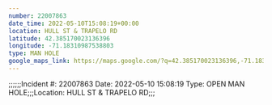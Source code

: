 ```yaml
---
number: 22007863
date_time: 2022-05-10T15:08:19+00:00
location: HULL ST & TRAPELO RD
latitude: 42.385170023136396
longitude: -71.18310987538803
type: MAN HOLE
google_maps_link: https://maps.google.com/?q=42.385170023136396,-71.18310987538803
---
```


;;;;;;Incident #: 22007863   Date: 2022-05-10 15:08:19   Type: OPEN MAN HOLE;;;Location: HULL ST & TRAPELO RD;;;
